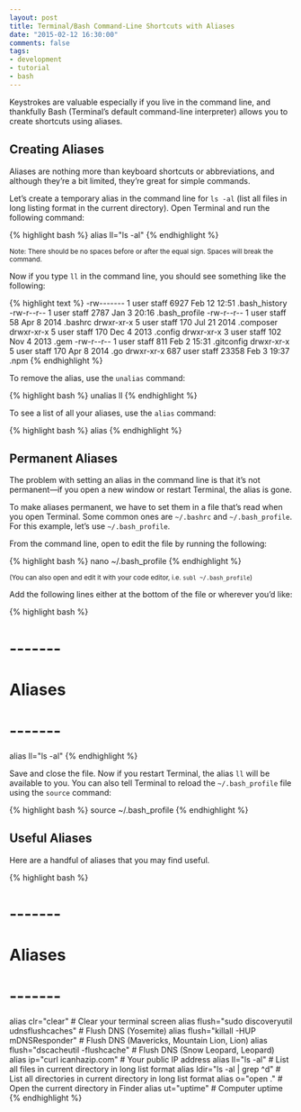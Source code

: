 ```yaml
---
layout: post
title: Terminal/Bash Command-Line Shortcuts with Aliases
date: "2015-02-12 16:30:00"
comments: false
tags:
- development
- tutorial
- bash
---
```


Keystrokes are valuable especially if you live in the command line, and thankfully Bash (Terminal’s default command-line interpreter) allows you to create shortcuts using aliases.

<!--more-->

## Creating Aliases

Aliases are nothing more than keyboard shortcuts or abbreviations, and although they’re a bit limited, they’re great for simple commands.

Let’s create a temporary alias in the command line for `ls -al` (list all files in long listing format in the current directory). Open Terminal and run the following command:

{% highlight bash %}
alias ll="ls -al"
{% endhighlight %}

<small>Note: There should be no spaces before or after the equal sign. Spaces will break the command.</small>

Now if you type `ll` in the command line, you should see something like the following:

{% highlight text %}
-rw-------    1 user  staff   6927 Feb 12 12:51 .bash_history
-rw-r--r--    1 user  staff   2787 Jan  3 20:16 .bash_profile
-rw-r--r--    1 user  staff     58 Apr  8  2014 .bashrc
drwxr-xr-x    5 user  staff    170 Jul 21  2014 .composer
drwxr-xr-x    5 user  staff    170 Dec  4  2013 .config
drwxr-xr-x    3 user  staff    102 Nov  4  2013 .gem
-rw-r--r--    1 user  staff    811 Feb  2 15:31 .gitconfig
drwxr-xr-x    5 user  staff    170 Apr  8  2014 .go
drwxr-xr-x  687 user  staff  23358 Feb  3 19:37 .npm
{% endhighlight %}

To remove the alias, use the `unalias` command:

{% highlight bash %}
unalias ll
{% endhighlight %}

To see a list of all your aliases, use the `alias` command:

{% highlight bash %}
alias
{% endhighlight %}

## Permanent Aliases

The problem with setting an alias in the command line is that it’s not permanent—if you open a new window or restart Terminal, the alias is gone.

To make aliases permanent, we have to set them in a file that’s read when you open Terminal. Some common ones are `~/.bashrc` and `~/.bash_profile`. For this example, let’s use `~/.bash_profile`.

From the command line, open to edit the file by running the following:

{% highlight bash %}
nano ~/.bash_profile
{% endhighlight %}

<small>(You can also open and edit it with your code editor, i.e. `subl ~/.bash_profile`)</small>

Add the following lines either at the bottom of the file or wherever you’d like:

{% highlight bash %}
# -------
# Aliases
# -------
alias ll="ls -al"
{% endhighlight %}

Save and close the file. Now if you restart Terminal, the alias `ll` will be available to you. You can also tell Terminal to reload the `~/.bash_profile` file using the `source` command:

{% highlight bash %}
source ~/.bash_profile
{% endhighlight %}

## Useful Aliases

Here are a handful of aliases that you may find useful.

{% highlight bash %}
# -------
# Aliases
# -------
alias clr="clear" # Clear your terminal screen
alias flush="sudo discoveryutil udnsflushcaches" # Flush DNS (Yosemite)
alias flush="killall -HUP mDNSResponder" # Flush DNS (Mavericks, Mountain Lion, Lion)
alias flush="dscacheutil -flushcache" # Flush DNS (Snow Leopard, Leopard)
alias ip="curl icanhazip.com" # Your public IP address
alias ll="ls -al" # List all files in current directory in long list format
alias ldir="ls -al | grep ^d" # List all directories in current directory in long list format
alias o="open ." # Open the current directory in Finder
alias ut="uptime" # Computer uptime
{% endhighlight %}